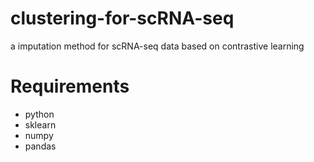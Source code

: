 # clustering-for-scRNA-seq

a imputation method for scRNA-seq data based on contrastive learning

# Requirements

- python
- sklearn
- numpy
- pandas

